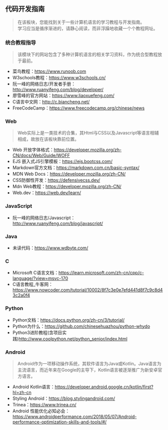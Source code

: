 ## 代码开发指南
> 在该板块，您能找到关于一些计算机语言的学习教程与开发指南。  
> 学习应当是循序渐进的，请静心阅读，而非浮躁地收藏一个个教程网址。  
### 统合教程指导
> 该模块下的网站包含了多种计算机语言的相关学习资料，作为统合型教程放于最前。
- 菜鸟教程：<https://www.runoob.com>
- W3schools教程：<https://www.w3schools.cn/>
- 阮一峰的网络日志/开发者手册：<http://www.ruanyifeng.com/blog/developer/>
- 廖雪峰的官方网站：<https://www.liaoxuefeng.com/>
- C语言中文网：<http://c.biancheng.net/>
- FreeCodeCamp：<https://www.freecodecamp.org/chinese/news>

### Web
> Web实际上是一类技术的合集，其Html与CSS以及Javascript等语言相辅相成，故放在该板块靠前位置。
- Web 开放字体格式：<https://developer.mozilla.org/zh-CN/docs/Web/Guide/WOFF>
- EJS 嵌入式JS引擎模板：<https://ejs.bootcss.com/>
- Markdown官方文档：<https://markdown.com.cn/basic-syntax/>
- MDN Web Docs：<https://developer.mozilla.org/zh-CN/>
- CSS防御性开发：<https://defensivecss.dev/>
- Mdn Web教程：<https://developer.mozilla.org/zh-CN/>
- Web.dev：<https://web.dev/learn/>

### JavaScript
- 阮一峰的网络日志/Javascript：<http://www.ruanyifeng.com/blog/javascript/>

### Java
- 未读代码：<https://www.wdbyte.com/>

### C
- Microsoft C语言文档：<https://learn.microsoft.com/zh-cn/cpp/c-language/?view=msvc-170>
- C语言教程_牛客网：<https://www.nowcoder.com/tutorial/10002/8f7c3e0e7efd441d8f7c9c8d43c2a0f4>

### Python
- Python文档：<https://docs.python.org/zh-cn/3/tutorial/>
- Python为什么：<https://github.com/chinesehuazhou/python-whydo>
- Python3进阶教程(含项目实践)<http://www.coolpython.net/python_senior/index.html>

### Android
> Android作为一项移动操作系统，其软件语言为Java或Kotlin。Java语言为主流语言，而近年来在Google的主导下，Kotlin语言被逐渐推广为新安卓官方语言。
- Android Kotlin语言：<https://developer.android.google.cn/kotlin/first?hl=zh-cn>
- Styling Android：<https://blog.stylingandroid.com/>
- Trinea：<https://www.trinea.cn/>
- Android 性能优化必知必会：<https://www.androidperformance.com/2018/05/07/Android-performance-optimization-skills-and-tools/#/>

